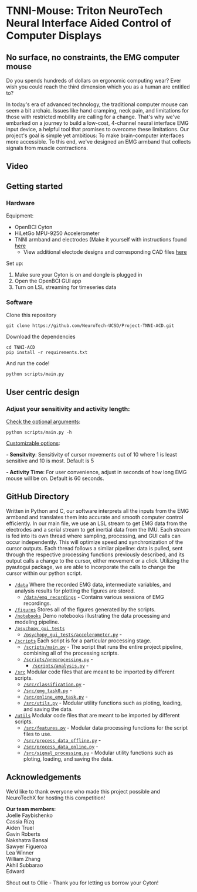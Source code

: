 # TNNI-Mouse: Triton NeuroTech Neural Interface Aided Control of Computer Displays

## No surface, no constraints, the EMG computer mouse 
Do you spends hundreds of dollars on ergonomic computing wear? Ever wish you could reach the third dimension which you as a human are entitled to?

In today's era of advanced technology, the traditional computer mouse can seem a bit archaic. Issues like hand cramping, neck pain, and limitations for those with restricted mobility are calling for a change. That's why we've embarked on a journey to build a low-cost, 4-channel neural interface EMG input device, a helpful tool that promises to overcome these limitations. Our project's goal is simple yet ambitious: To make brain-computer interfaces more accessible. To this end, we've designed an EMG armband that collects signals from muscle contractions.

## Video 
<todo add link>


## Getting started 

### Hardware 
Equipment:
- OpenBCI Cyton 
- HiLetGo MPU-9250 Accelerometer 
- TNNI armband and electrodes (Make it yourself with instructions found <a href="https://www.notion.so/Setting-up-the-armband-v1-cedfd5e207a040f49cadb870782e4840">here</a>
	- View additional electode designs and corresponding CAD files <a href="https://www.notion.so/Electrode-designs-testing-02a77889273f4634abf1a4feb5045396#66735a91fc4a40858078af40cb69c2ef">here</a>

Set up:
1. Make sure your Cyton is on and dongle is plugged in
2. Open the OpenBCI GUI app
3. Turn on LSL streaming for timeseries data

### Software 
Clone this repository 
```
git clone https://github.com/NeuroTech-UCSD/Project-TNNI-ACD.git
```
Download the dependencies
```
cd TNNI-ACD
pip install -r requirements.txt
```
And run the code! 
```
python scripts/main.py
```

## User centric design

### Adjust your sensitivity and activity length: 

<u>Check the optional arguments</u>: 

```
python scripts/main.py -h
``` 
<u>Customizable options</u>:

**- Sensitvity**: Sensitivity of cursor movements out of 10 where 1 is least sensitive and 10 is most. Default is 5 <p>
**- Activity Time**: For user convenience, adjust in seconds of how long EMG mouse will be on. Default is 60 seconds. <p>

## GitHub Directory 
Written in Python and C, our software interprets all the inputs from the EMG armband and translates them into accurate and smooth computer control efficiently. In our main file, we use an LSL stream to get EMG data from the electrodes and a serial stream to get inertial data from the IMU. Each stream is fed into its own thread where sampling, processing, and GUI calls can occur independently. This will optimize speed and synchronization of the cursor outputs. Each thread follows a similar pipeline: data is pulled, sent through the respective processing functions previously described, and its output calls a change to the cursor, either movement or a click. Utilizing the pyautogui package, we are able to incorporate the calls to change the cursor within our python script. 

- [`/data`]() Where the recorded EMG data, intermediate variables, and analysis results for plotting the figures are stored. 
	- [`/data/emg_recordings`]() - Contains various sessions of EMG recordings.
- [`/figures`]() Stores all of the figures generated by the scripts. 
- [`/notebooks`]() Demo notebooks illustrating the data processing and modeling pipeline.
- [`/psychopy_gui_tests`]()
  	- [`/psychopy_gui_tests/accelerometer.py`]() -
- [`/scripts`]() Each script is for a particular processing stage.
	- [`/scripts/main.py`]() - The script that runs the entire project pipeline, combining all of the processing scripts.
  	- [`/scripts/preprocessing.py`]() - 
      	- [`/scripts/analysis.py`]() - 
- [`/src`]() Modular code files that are meant to be imported by different scripts.
	- [`/src/classification.py`]() - 
	- [`/src/emg_task0.py`](h) - 
  	- [`/src/online_emg_task.py`]() - 
  	- [`/src/utils.py`]() - Modular utility functions such as ploting, loading, and saving the data.
- [`/utils`]() Modular code files that are meant to be imported by different scripts.
	- [`/src/features.py`]() - Modular data processing functions for the script files to use.
	- [`/src/process_data_offline.py`]() - 
	- [`/src/process_data_online.py`]() - 
	- [`/src/signal_processing.py`]() - Modular utility functions such as ploting, loading, and saving the data.

## Acknowledgements
We’d like to thank everyone who made this project possible and NeuroTechX for hosting this competition!

**Our team members:**</br>
Joelle Faybishenko</br>
Cassia Rizq</br>
Aiden Truel</br>
Gavin Roberts</br>
Nakshatra Bansal</br>
Sawyer Figueroa</br>
Lea Winner</br>
William Zhang</br>
Akhil Subbarao</br>
Edward </br>

Shout out to Ollie - Thank you for letting us borrow your Cyton!
